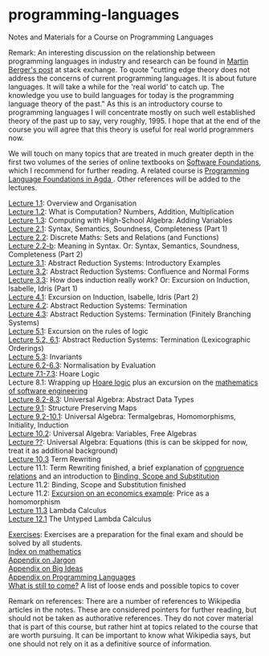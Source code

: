 # programming-languages
Notes and Materials for a Course on Programming Languages

Remark: An interesting discussion on the relationship between programming languages in industry and research can be found in [Martin Berger's post](https://cstheory.stackexchange.com/questions/24884/use-of-process-calculi-and-pl-theory-for-modern-programming-language-development) at stack exchange. To quote "cutting edge theory does not address the concerns of current programming languages. It is about future languages. It will take a while for the 'real world' to catch up. The knowledge you use to build languages for today is the programming language theory of the past." As this is an introductory course to programming languages I will concentrate mostly on such well established theory of the past up to say, very roughly, 1995. I hope that at the end of the course you will agree that this theory is useful for real world programmers now.

We will touch on many topics that are treated in much greater depth in the first two volumes of the series of online textbooks on [Software Foundations](https://softwarefoundations.cis.upenn.edu/current/index.html), which I recommend for further reading. A related course is [Programming Language Foundations in Agda
](https://plfa.github.io/Preface/). Other references will be added to the lectures. 

[Lecture 1.1](https://github.com/alexhkurz/programming-languages/blob/master/lecture-1.1.md): Overview and Organisation  
[Lecture 1.2](https://github.com/alexhkurz/programming-languages/blob/master/lecture-1.2.md): What is Computation? Numbers, Addition, Multiplication  
[Lecture 1.3](https://github.com/alexhkurz/programming-languages/blob/master/lecture-1.3.md): Computing with High-School Algebra: Adding Variables  
[Lecture 2.1](https://hackmd.io/hILQksyiTUW4mXxxOSF7eQ): Syntax, Semantics, Soundness, Completeness (Part 1)     
[Lecture 2.2](https://hackmd.io/s/B1gOX4lO7): Discrete Maths: Sets and Relations (and Functions)  
[Lecture 2.2-b](https://hackmd.io/s/SyIA3Lx_Q): Meaning in Syntax. Or: Syntax, Semantics, Soundness, Completeness (Part 2)  
[Lecture 3.1](https://hackmd.io/s/rkk0tgxu7): Abstract Reduction Systems: Introductory Examples  
[Lecture 3.2](https://hackmd.io/s/B1DPNGEdm): Abstract Reduction Systems: Confluence and Normal Forms  
[Lecture 3.3](https://hackmd.io/s/H1panO_um): How does induction really work? Or: Excursion on Induction, Isabelle, Idris (Part 1)  
[Lecture 4.1](https://hackmd.io/s/HyV1IYYd7): Excursion on Induction, Isabelle, Idris (Part 2)  
[Lecture 4.2](https://hackmd.io/s/BkXUkyw_Q): Abstract Reduction Systems: Termination  
[Lecture 4.3](https://hackmd.io/s/S1KcSWeYQ): Abstract Reduction Systems: Termination (Finitely Branching Systems)    
[Lecture 5.1](https://hackmd.io/s/Hyxy7veIKX): Excursion on the rules of logic  
[Lecture 5.2, 6.1](https://hackmd.io/s/HyddlMKtX):  Abstract Reduction Systems: Termination (Lexicographic Orderings)  
[Lecture 5.3](https://hackmd.io/s/rysQwJ2KX):  Invariants    
[Lecture 6.2-6.3](https://hackmd.io/s/rkqjXBW9X): Normalisation by Evaluation   
[Lecture 7.1-7.3](https://hackmd.io/s/H1STFZVq7): Hoare Logic  
Lecture 8.1: Wrapping up [Hoare logic](https://hackmd.io/s/H1STFZVq7) plus an excursion on the [mathematics of software engineering](https://hackmd.io/s/rJNFdNzo7)  
[Lecture 8.2-8.3](https://hackmd.io/s/Hk7_Dfyj7): Universal Algebra: Abstract Data Types  
[Lecture 9.1](https://hackmd.io/s/HkYir7AiQ): Structure Preserving Maps  
[Lecture 9.2-10.1](https://hackmd.io/s/Bymo_vCj7): Universal Algebra: Termalgebras, Homomorphisms, Initiality, Induction   
[Lecture 10.2](https://hackmd.io/s/By3OtPAsQ): Universal Algebra: Variables, Free Algebras  
[Lecture ??](https://hackmd.io/s/HyMesfK3Q): Universal Algebra: Equations (this is can be skipped for now, treat it as additional background)  
[Lecture 10.3](https://hackmd.io/s/BJLCzAKnQ) Term Rewriting   
Lecture 11.1: Term Rewriting finished, a brief explanation of  [congruence relations](https://hackmd.io/s/HyMesfK3Q#Congruence-relations) and an introduction to  [Binding, Scope and Substitution](https://hackmd.io/s/SkQzDC6n7)  
Lecture 11.2:  Binding, Scope and Substitution finished  
Lecture 11.2:  [Excursion on an economics example](https://hackmd.io/s/rkUxnAgTQ): Price as a homomorphism  
[Lecture 11.3](https://hackmd.io/s/S1PpQSCn7) Lambda Calculus     
[Lecture 12.1](https://hackmd.io/s/r1kDshkaX) The Untyped Lambda Calculus     



[Exercises](https://hackmd.io/s/HJQNfRbtX): Exercises are a preparation for the final exam and should be solved by all students.  
[Index on mathematics](https://github.com/alexhkurz/programming-languages/blob/master/index-of-maths.md)   
[Appendix on Jargon](https://github.com/alexhkurz/programming-languages/blob/master/appendix-jargon.md)   
[Appendix on Big Ideas](https://github.com/alexhkurz/programming-languages/blob/master/big-ideas.md)   
[Appendix on Programming Languages](https://github.com/alexhkurz/programming-languages/blob/master/appendix-programming-languages.md)  
[What is still to come?](https://github.com/alexhkurz/programming-languages/blob/master/mixed-notes.md) A list of loose ends and possible topics to cover

Remark on references: There are a number of references to Wikipedia articles in the notes. These are considered pointers for further reading, but should not be taken as authorative references. They do not cover material that is part of this course, but rather hint at topics related to the course that are worth pursuing.  It can be important to know what Wikipedia says, but one should not rely on it as a definitive source of information.
